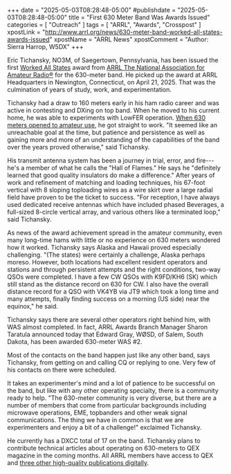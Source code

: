 +++
date = "2025-05-03T08:28:48-05:00"
#publishdate = "2025-05-03T08:28:48-05:00"
title = "First 630 Meter Band Was Awards Issued"
categories = [ "Outreach" ]
tags = [ "ARRL", "Awards", "Crosspost" ]
xpostLink = "http://www.arrl.org/news/630-meter-band-worked-all-states-awards-issued"
xpostName = "ARRL News"
xpostComment = "Author: Sierra Harrop, W5DX"
+++

Eric Tichansky, NO3M, of Saegertown, Pennsylvania, has been issued the
first [Worked All States][was] award from [ARRL The National Association for
Amateur Radio&reg;][arrl] for the 630-meter band. He picked up the award at ARRL
Headquarters in Newington, Connecticut, on April 21, 2025. That was the
culmination of years of study, work, and experimentation.
<!--more-->

Tichansky had a draw to 160 meters early in his ham radio career and was
active in contesting and DXing on top band. When he moved to his current
home, he was able to experiments with LowFER operation. [When 630 meters
opened to amateur use][opened], he got straight to work. "It seemed like an
unreachable goal at the time, but patience and persistence as well as
gaining more and more of an understanding of the capabilities of the
band over the years proved otherwise," said Tichansky.

His transmit antenna system has been a journey in trial, error, and
fire---he's a member of what he calls the "Hall of Flames."
He says he "definitely learned that good quality insulators do make
a difference." After years of work and refinement of matching and
loading techniques, his 67-foot vertical with 8 sloping toploading wires
as a wire skirt over a large radial field have proven to be the ticket
to success. "For reception, I have always used dedicated receive
antennas which have included phased Beverages, a full-sized 8-circle
vertical array, and various others like a terminated loop," said
Tichansky.

As news of the award achievement spread in the amateur community, even
many long-time hams with little or no experience on 630 meters wondered
how it worked. Tichansky says Alaska and Hawaii proved especially
challenging. "(The states) were certainly a challenge, Alaska perhaps
moreso. However, both locations had excellent resident operators and
stations and through persistent attempts and the right conditions,
two-way QSOs were completed. I have a few CW QSOs with K9FD/KH6 (SK)
which still stand as the distance record on 630 for CW. I also have the
overall distance record for a QSO with VK4YB via JT9 which took a long
time and many attempts, finally finding success on a morning (US side)
near the equinox," he said.

Tichansky says there are several other operators right behind him,
with WAS almost completed. In fact, ARRL Awards Branch Manager Sharon
Taratula announced today that Edward Gray, WØSD, of Salem, South
Dakota, has been awarded 630-meter WAS #2.

Most of the contacts on the band happen just like any other band, says
Tichansky, from getting on and calling CQ or replying to one. Very few
of his contacts on there were scheduled.

It takes an experimenter's mind and a lot of patience to be successful
on the band, but like with any other operating specialty, there is a
community ready to help. "The 630-meter community is very diverse,
but there are a number of members that come from particular backgrounds
including microwave operations, EME, topbanders and other weak signal
communications. The thing we have in common is that we are experimenters
and enjoy a bit of a challenge!" exclaimed Tichansky.

He currently has a DXCC total of 17 on the band. Tichansky plans to
contribute technical articles about operating on 630-meters to QEX
magazine in the coming months. All ARRL members have access to QEX and
[three other high-quality publications digitally][mags].

[was]: https://www.arrl.org/was
[arrl]: http://www.arrl.org/
[opened]: https://www.arrl.org/news/fcc-opens-630-and-2200-meter-bands-stations-must-notify-utc-before-operating
[mags]: https://www.arrl.org/arrl-magazines
